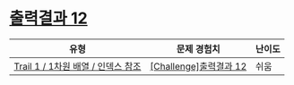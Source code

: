 # [출력결과 12](https://https://en.codetree.ai/trails/complete/curated-cards/challenge-reading-k201532)

|유형|문제 경험치|난이도|
|---|---|---|
|[Trail 1 / 1차원 배열 / 인덱스 참조](https://https://en.codetree.ai/trail-info/novice-low/)|[[Challenge]출력결과 12](https://https://en.codetree.ai/trails/complete/curated-cards/challenge-reading-k201532/)|쉬움|

